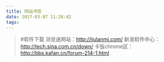 ```yaml
---
title: 网站书签
date: 2017-03-07 11:28:42
tags:
---
```



>#软件下载
>浏览迷网站：http://liulanmi.com/
新浪软件中心：http://tech.sina.com.cn/down/
卡饭chrome区：http://bbs.kafan.cn/forum-214-1.html
